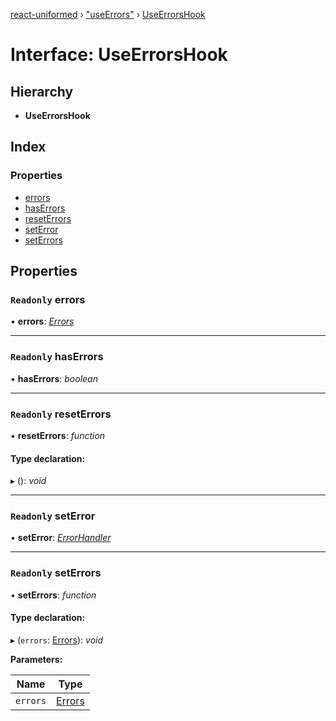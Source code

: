 [react-uniformed](../README.md) › ["useErrors"](../modules/_useerrors_.md) › [UseErrorsHook](_useerrors_.useerrorshook.md)

# Interface: UseErrorsHook

## Hierarchy

* **UseErrorsHook**

## Index

### Properties

* [errors](_useerrors_.useerrorshook.md#readonly-errors)
* [hasErrors](_useerrors_.useerrorshook.md#readonly-haserrors)
* [resetErrors](_useerrors_.useerrorshook.md#readonly-reseterrors)
* [setError](_useerrors_.useerrorshook.md#readonly-seterror)
* [setErrors](_useerrors_.useerrorshook.md#readonly-seterrors)

## Properties

### `Readonly` errors

• **errors**: *[Errors](../modules/_useerrors_.md#errors)*

___

### `Readonly` hasErrors

• **hasErrors**: *boolean*

___

### `Readonly` resetErrors

• **resetErrors**: *function*

#### Type declaration:

▸ (): *void*

___

### `Readonly` setError

• **setError**: *[ErrorHandler](_useerrors_.errorhandler.md)*

___

### `Readonly` setErrors

• **setErrors**: *function*

#### Type declaration:

▸ (`errors`: [Errors](../modules/_useerrors_.md#errors)): *void*

**Parameters:**

Name | Type |
------ | ------ |
`errors` | [Errors](../modules/_useerrors_.md#errors) |
